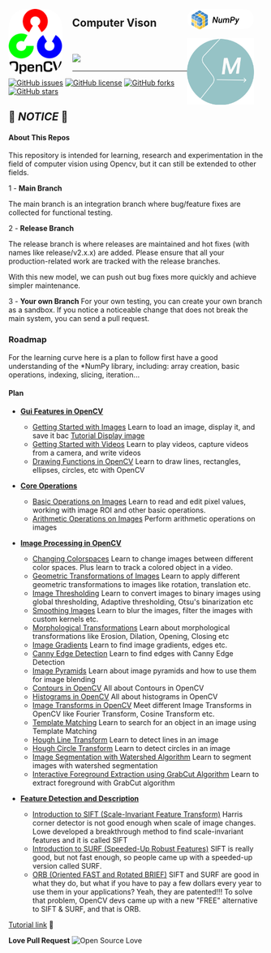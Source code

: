 
<img src="images/opencvlogo.png" width=""  height="130" alt="opencvLogo" style="margin-right:20px;border-radius:35px"  align="left"/><img src="images/numpylogo.png" width="132"  height="" alt="h3abionet" style="margin-right:20px;border-radius:35px"  align="right"/>
<div>
<h2>Computer Vison</h2>
<img src="images/searchmap_.png" width="132"  height="" alt="h3abionet" style="margin-right:20px"  align="right"/>
<div>
<p></p><br>

 <a href="https://github.com/Search-Map/ComputerVision"><img src ='https://img.shields.io/badge/Search--Map-Computer--Vision-blue?style=for-the-badge&logo=appveyor'/></a><p>
</div>
<hr>

[![GitHub issues](https://img.shields.io/github/issues/Search-Map/ComputerVision?style=flat-square)](https://github.com/Search-Map/ComputerVision/issues)
[![GitHub license](https://img.shields.io/github/license/Search-Map/ComputerVision?color=teal)](https://github.com/Search-Map/ComputerVision/blob/main/LICENSE)
[![GitHub forks](https://img.shields.io/github/forks/Search-Map/ComputerVision)](https://github.com/Search-Map/ComputerVision/network)
[![GitHub stars](https://img.shields.io/github/stars/Search-Map/ComputerVision)](https://github.com/Search-Map/ComputerVision/stargazers)

## :rotating_light: *NOTICE* :rotating_light:
#### About This Repos 
This repository is intended for learning, research and experimentation in the field of computer vision using Opencv, but it can still be extended to other fields.

1 - __Main Branch__ 

The main branch is an integration branch where bug/feature fixes are collected for functional testing.

2 - __Release Branch__ 

The release branch is where releases are maintained and hot fixes (with names like release/v2.x.x) are added. Please ensure that all your production-related work are tracked with the release branches.

With this new model, we can push out bug fixes more quickly and achieve simpler maintenance.

3 - __Your own Branch__ 
For your own testing, you can create your own branch as a sandbox. If you notice a noticeable change that does not break the main system, you can send a pull request.

### Roadmap 
For the learning curve here is a plan to follow
first have a good understanding of the *NumPy library, including: array creation, basic operations, indexing, slicing, iteration...
#### Plan
* [ **Gui Features in OpenCV** ](#chap1)
	* [Getting Started with Images](#1lesson1) 
		Learn to load an image, display it, and save it bac
		[Tutorial  Display image](https://docs.opencv.org/4.x/db/deb/tutorial_display_image.html)
	* [Getting Started with Videos](#1lesson2) 
	Learn to play videos, capture videos from a camera, and write videos
	* [Drawing Functions in OpenCV](#1lesson3)
	Learn to draw lines, rectangles, ellipses, circles, etc with OpenCV

* [**Core Operations**](#chap2)
	* [Basic Operations on Images](#2lesson1) 
	Learn to read and edit pixel values, working with image ROI and other basic operations.
	* [Arithmetic Operations on Images](#2lesson2)
	 Perform arithmetic operations on images

* [**Image Processing in OpenCV**](#chap3)
	* [Changing Colorspaces](#3lesson1)
	Learn to change images between different color spaces. Plus learn to track a colored object in a video.
	* [Geometric Transformations of Images](#3lesson2)
	 Learn to apply different geometric transformations to images like rotation, translation etc.
	* [Image Thresholding](#3lesson3) 
	Learn to convert images to binary images using global thresholding, Adaptive thresholding, Otsu's binarization etc
	* [Smoothing Images](#3lesson4) 
	Learn to blur the images, filter the images with custom kernels etc.
	* [Morphological Transformations](#3lesson5)
	Learn about morphological transformations like Erosion, Dilation, Opening, Closing etc
	* [Image Gradients](#3lesson6)
	Learn to find image gradients, edges etc.
	* [Canny Edge Detection](#3lesson7)
 	Learn to find edges with Canny Edge Detection
	* [Image Pyramids](#3lesson8)
	 Learn about image pyramids and how to use them for image blending
	* [Contours in OpenCV](#3lesson9) 
	All about Contours in OpenCV
	* [Histograms in OpenCV](#3lesson10) All about histograms in OpenCV
	* [Image Transforms in OpenCV](#3lesson11) 
	Meet different Image Transforms in OpenCV like Fourier Transform, Cosine Transform etc.
	* [Template Matching](#3lesson12)
	 Learn to search for an object in an image using Template Matching
	* [Hough Line Transform](#3lesson13) 
	 Learn to detect lines in an image
	* [Hough Circle Transform](#3lesson14) 
	 Learn to detect circles in an image
	* [Image Segmentation with Watershed Algorithm](#3lesson15) 
	 Learn to segment images with watershed segmentation
	* [Interactive Foreground Extraction using GrabCut Algorithm](#3lesson16)
	  Learn to extract foreground with GrabCut algorithm
	  
* [**Feature Detection and Description**](#chap4)
	* [Introduction to SIFT (Scale-Invariant Feature Transform)](#4lesson1)
	Harris corner detector is not good enough when scale of image changes. Lowe developed a breakthrough method to find scale-invariant features and it is called SIFT
	* [Introduction to SURF (Speeded-Up Robust Features)](#4lesson2)
	 SIFT is really good, but not fast enough, so people came up with a speeded-up version called SURF.
	* [ORB (Oriented FAST and Rotated BRIEF)](#4lesson3) 
	SIFT and SURF are good in what they do, but what if you have to pay a few dollars every year to use them in your applications? Yeah, they are patented!!! To solve that problem, OpenCV devs came up with a new "FREE" alternative to SIFT & SURF, and that is ORB.


[Tutorial link](https://docs.opencv.org/4.x/d6/d00/tutorial_py_root.html) :rocket: 


**Love  Pull Request** 
![Open Source Love](https://badges.frapsoft.com/os/v3/open-source.png?v=103)




